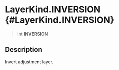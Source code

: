 LayerKind.INVERSION {#LayerKind.INVERSION}
===================

> int **INVERSION**

Description
-----------

Invert adjustment layer.
